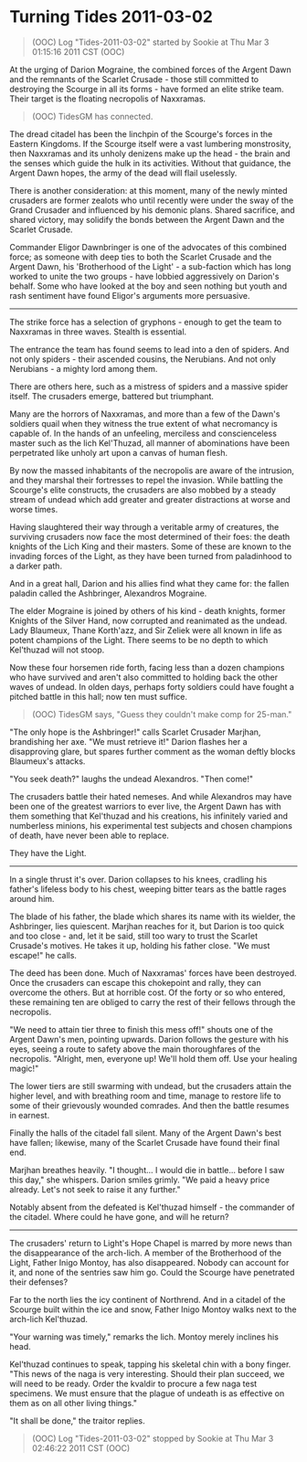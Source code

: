 <!-- TITLE: Turning Tides 2011-03-02 -->
<!-- SUBTITLE: A game log for Turning Tides -->

# Turning Tides 2011-03-02

> (OOC) Log "Tides-2011-03-02" started by Sookie at Thu Mar 3 01:15:16 2011 CST (OOC)

At the urging of Darion Mograine, the combined forces of the Argent Dawn and the remnants of the Scarlet Crusade - those still committed to destroying the Scourge in all its forms - have formed an elite strike team. Their target is the floating necropolis of Naxxramas.

> (OOC) TidesGM has connected.

The dread citadel has been the linchpin of the Scourge's forces in the Eastern Kingdoms. If the Scourge itself were a vast lumbering monstrosity, then Naxxramas and its unholy denizens make up the head - the brain and the senses which guide the hulk in its activities. Without that guidance, the Argent Dawn hopes, the army of the dead will flail uselessly.

There is another consideration: at this moment, many of the newly minted crusaders are former zealots who until recently were under the sway of the Grand Crusader and influenced by his demonic plans. Shared sacrifice, and shared victory, may solidify the bonds between the Argent Dawn and the Scarlet Crusade.

Commander Eligor Dawnbringer is one of the advocates of this combined force; as someone with deep ties to both the Scarlet Crusade and the Argent Dawn, his 'Brotherhood of the Light' - a sub-faction which has long worked to unite the two groups - have lobbied aggressively on Darion's behalf. Some who have looked at the boy and seen nothing but youth and rash sentiment have found Eligor's arguments more persuasive.

---

The strike force has a selection of gryphons - enough to get the team to Naxxramas in three waves. Stealth is essential.

The entrance the team has found seems to lead into a den of spiders. And not only spiders - their ascended cousins, the Nerubians. And not only Nerubians - a mighty lord among them.

There are others here, such as a mistress of spiders and a massive spider itself. The crusaders emerge, battered but triumphant.

Many are the horrors of Naxxramas, and more than a few of the Dawn's soldiers quail when they witness the true extent of what necromancy is capable of. In the hands of an unfeeling, merciless and conscienceless master such as the lich Kel'Thuzad, all manner of abominations have been perpetrated like unholy art upon a canvas of human flesh.

By now the massed inhabitants of the necropolis are aware of the intrusion, and they marshal their fortresses to repel the invasion. While battling the Scourge's elite constructs, the crusaders are also mobbed by a steady stream of undead which add greater and greater distractions at worse and worse times.

Having slaughtered their way through a veritable army of creatures, the surviving crusaders now face the most determined of their foes: the death knights of the Lich King and their masters. Some of these are known to the invading forces of the Light, as they have been turned from paladinhood to a darker path.

And in a great hall, Darion and his allies find what they came for: the fallen paladin called the Ashbringer, Alexandros Mograine.

The elder Mograine is joined by others of his kind - death knights, former Knights of the Silver Hand, now corrupted and reanimated as the undead. Lady Blaumeux, Thane Korth'azz, and Sir Zeliek were all known in life as potent champions of the Light. There seems to be no depth to which Kel'thuzad will not stoop.

Now these four horsemen ride forth, facing less than a dozen champions who have survived and aren't also committed to holding back the other waves of undead. In olden days, perhaps forty soldiers could have fought a pitched battle in this hall; now ten must suffice.

> (OOC) TidesGM says, "Guess they couldn't make comp for 25-man."

"The only hope is the Ashbringer!" calls Scarlet Crusader Marjhan, brandishing her axe. "We must retrieve it!" Darion flashes her a disapproving glare, but spares further comment as the woman deftly blocks Blaumeux's attacks.

"You seek death?" laughs the undead Alexandros. "Then come!"

The crusaders battle their hated nemeses. And while Alexandros may have been one of the greatest warriors to ever live, the Argent Dawn has with them something that Kel'thuzad and his creations, his infinitely varied and numberless minions, his experimental test subjects and chosen champions of death, have never been able to replace.

They have the Light.

---

In a single thrust it's over. Darion collapses to his knees, cradling his father's lifeless body to his chest, weeping bitter tears as the battle rages around him.

The blade of his father, the blade which shares its name with its wielder, the Ashbringer, lies quiescent. Marjhan reaches for it, but Darion is too quick and too close - and, let it be said, still too wary to trust the Scarlet Crusade's motives. He takes it up, holding his father close. "We must escape!" he calls.

The deed has been done. Much of Naxxramas' forces have been destroyed. Once the crusaders can escape this chokepoint and rally, they can overcome the others. But at horrible cost. Of the forty or so who entered, these remaining ten are obliged to carry the rest of their fellows through the necropolis.

"We need to attain tier three to finish this mess off!" shouts one of the Argent Dawn's men, pointing upwards. Darion follows the gesture with his eyes, seeing a route to safety above the main thoroughfares of the necropolis. "Alright, men, everyone up! We'll hold them off. Use your healing magic!"

The lower tiers are still swarming with undead, but the crusaders attain the higher level, and with breathing room and time, manage to restore life to some of their grievously wounded comrades. And then the battle resumes in earnest.

Finally the halls of the citadel fall silent. Many of the Argent Dawn's best have fallen; likewise, many of the Scarlet Crusade have found their final end.

Marjhan breathes heavily. "I thought... I would die in battle... before I saw this day," she whispers. Darion smiles grimly. "We paid a heavy price already. Let's not seek to raise it any further."

Notably absent from the defeated is Kel'thuzad himself - the commander of the citadel. Where could he have gone, and will he return?

---

The crusaders' return to Light's Hope Chapel is marred by more news than the disappearance of the arch-lich. A member of the Brotherhood of the Light, Father Inigo Montoy, has also disappeared. Nobody can account for it, and none of the sentries saw him go. Could the Scourge have penetrated their defenses?

Far to the north lies the icy continent of Northrend. And in a citadel of the Scourge built within the ice and snow, Father Inigo Montoy walks next to the arch-lich Kel'thuzad.

"Your warning was timely," remarks the lich. Montoy merely inclines his head.

Kel'thuzad continues to speak, tapping his skeletal chin with a bony finger. "This news of the naga is very interesting. Should their plan succeed, we will need to be ready. Order the kvaldir to procure a few naga test specimens. We must ensure that the plague of undeath is as effective on them as on all other living things."

"It shall be done," the traitor replies.

> (OOC) Log "Tides-2011-03-02" stopped by Sookie at Thu Mar 3 02:46:22 2011 CST (OOC)